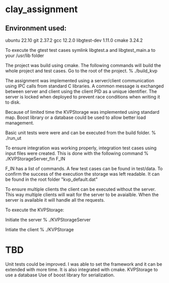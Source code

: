 # clay_assignment

## Environment used: 
ubuntu 22.10
git 2.37.2
gcc 12.2.0
libgtest-dev 1.11.0
cmake 3.24.2

To execute the gtest test cases symlink libgtest.a and libgtest_main.a to your /usr/lib folder

The project was build using cmake. The following commands will build the whole project and test cases. Go to the root of the project.
% ./build_kvp

The assignment was implemented using a server/client communication using IPC calls from standard C libraries. A common message is exchanged between server and client using the client PID as a unique identifier. The server is locked when deployed to prevent race conditions when writing it to disk. 

Because of limited time the KVPStorage was implemented using standard map. Boost library or a database could be used to allow better load management.

Basic unit tests were were and can be executed from the build folder. 
% ./run_ut

To ensure integration was working properly, integration test cases using input files were created. This is done with the following command
% ./KVPStorageServer_fin F_IN

F_IN has a list of commands.
A few test cases can be found in test/data. To confirm the success of the execution the storage was left readable. It can be found in the root folder "kvp_default.dat"

To ensure multiple clients the client can be executed without the server. This way multiple clients will wait for the server to be avaialble. When the server is available it will handle all the requests.

To execute the KVPStorage:

Initiate the server
% ./KVPStorageServer

Intiate the client
% ./KVPStorage

# TBD 
Unit tests could be improved. I was able to set the framework and it can be extended with more time. It is also integrated with cmake.
KVPStorage to use a database
Use of boost library for serialization.

